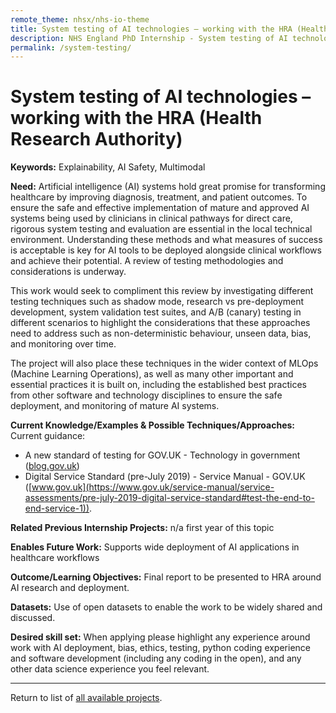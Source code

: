 ```yaml
---
remote_theme: nhsx/nhs-io-theme
title: System testing of AI technologies – working with the HRA (Health Research Authority)
description: NHS England PhD Internship - System testing of AI technologies – working with the HRA (Health Research Authority)
permalink: /system-testing/
---
```


# System testing of AI technologies – working with the HRA (Health Research Authority)

**Keywords:**  Explainability, AI Safety, Multimodal 

**Need:**  Artificial intelligence (AI) systems hold great promise for transforming healthcare by improving diagnosis, treatment, and patient outcomes. To ensure the safe and effective implementation of mature and approved AI systems being used by clinicians in clinical pathways for direct care, rigorous system testing and evaluation are essential in the local technical environment.  Understanding these methods and what measures of success is acceptable is key for AI tools to be  deployed alongside clinical workflows and achieve their potential.  A review of testing methodologies and considerations is underway.  

This work would seek to compliment this review by investigating different testing techniques such as shadow mode, research vs pre-deployment development, system validation test suites, and A/B (canary) testing in different scenarios to highlight the considerations that these approaches need to address such as non-deterministic behaviour, unseen data, bias, and monitoring over time.  

The project will also place these techniques in the wider context of MLOps (Machine Learning Operations), as well as many other important and essential practices it is built on, including the established best practices from other software and technology disciplines to ensure the safe deployment, and monitoring of mature AI systems.  

**Current Knowledge/Examples & Possible Techniques/Approaches:**  
Current guidance:  
- A new standard of testing for GOV.UK - Technology in government ([blog.gov.uk](https://technology.blog.gov.uk/2021/10/08/a-new-standard-of-testing-for-gov-uk/)) 
- Digital Service Standard (pre-July 2019) - Service Manual - GOV.UK ([www.gov.uk](https://www.gov.uk/service-manual/service-assessments/pre-july-2019-digital-service-standard#test-the-end-to-end-service-1)). 

**Related Previous Internship Projects:** n/a first year of this topic 

**Enables Future Work:** Supports wide deployment of AI applications in healthcare workflows 

**Outcome/Learning Objectives:**  Final report to be presented to HRA around AI research and deployment. 

**Datasets:** Use of open datasets to enable the work to be widely shared and discussed.  

**Desired skill set:** When applying please highlight any experience around work with AI deployment, bias, ethics, testing, python coding experience and software development (including any coding in the open), and any other data science experience you feel relevant.   

---
Return to list of [all available projects](https://nhsx.github.io/nhsx-internship-projects/projects.html).